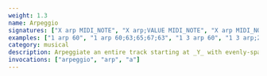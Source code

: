 ```yaml
---
weight: 1.3
name: Arpeggio
signatures: ["X arp MIDI_NOTE", "X arp;VALUE MIDI_NOTE", "X arp MIDI_NOTE;...", "X Y arp MIDI_NOTE", "X Y arp;VALUE MIDI_NOTE", "X Y arp;VALUE MIDI_NOTE;..."]
examples: ["1 arp 60", "1 arp 60;63;65;67;63", "1 3 arp 60", "1 3 arp;2 60", "1 3 arp;2 60;63;65"]
category: musical
description: Arpeggiate an entire track starting at _Y_ with evenly-spaced notes. If _Y_ is absent, start at 1. Default _VALUE_ of spacing is 0. If multiple MIDI notes are used, loop through the notes indefinitely.
invocations: ["arpeggio", "arp", "a"]
---
```

